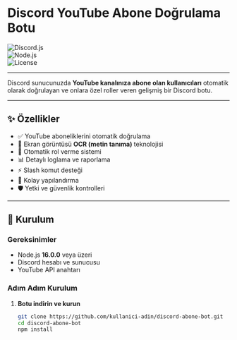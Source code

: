 # Discord YouTube Abone Doğrulama Botu

![Discord.js](https://img.shields.io/badge/Discord.js-14.14.1-blue.svg)  
![Node.js](https://img.shields.io/badge/Node.js-16+-green.svg)  
![License](https://img.shields.io/badge/License-MIT-yellow.svg)  

---

Discord sunucunuzda **YouTube kanalınıza abone olan kullanıcıları** otomatik olarak doğrulayan ve onlara özel roller veren gelişmiş bir Discord botu.

---

## ✨ Özellikler
- ✅ YouTube aboneliklerini otomatik doğrulama  
- 📸 Ekran görüntüsü **OCR (metin tanıma)** teknolojisi  
- 🎯 Otomatik rol verme sistemi  
- 📊 Detaylı loglama ve raporlama  
- ⚡ Slash komut desteği  
- 🔧 Kolay yapılandırma  
- 🛡️ Yetki ve güvenlik kontrolleri  

---

## 🚀 Kurulum

### Gereksinimler
- Node.js **16.0.0** veya üzeri  
- Discord hesabı ve sunucusu  
- YouTube API anahtarı  

### Adım Adım Kurulum
1. **Botu indirin ve kurun**
   ```bash
   git clone https://github.com/kullanici-adin/discord-abone-bot.git
   cd discord-abone-bot
   npm install
